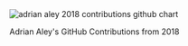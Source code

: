 <img src="http://ghchart.rshah.org/adrian-aley" alt="adrian aley 2018 contributions github chart"/>

Adrian Aley's GitHub Contributions from 2018
